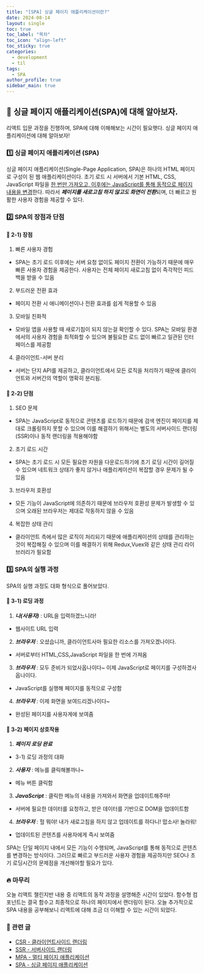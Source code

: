 ```yaml
---
title: "[SPA] 싱글 페이지 애플리케이션이란?"
date: 2024-08-14
layout: single
toc: true
toc_label: "목차"
toc_icon: "align-left"
toc_sticky: true
categories:  
  - development
  - til
tags:
  - SPA
author_profile: true
sidebar_main: true
---
```


## :ledger: 싱글 페이지 애플리케이션(SPA)에 대해 알아보자.
리액트 입문 과정을 진행하며, SPA에 대해 이해해보는 시간이 필요햇다. 싱글 페이지 애플리케이션에 대해 알아보자!

### :one: 싱글 페이지 애플리케이션 (SPA)
싱글 페이지 애플리케이션(Single-Page Application, SPA)은 하나의 HTML 페이지로 구성이 된 웹 애플리케이션이다. 초기 로드 시 서버에서 기본 HTML, CSS, JavaScript 파일을 <u>한 번만 가져오고, 이후에는 JavaScript를 통해 동적으로 페이지 내용을 변경</u>한다. 따라서 ***페이지를 새로고침 하지 않고도 화면이 전환***되며, 더 빠르고 원활한 사용자 경험을 제공할 수 있다.
 
### :two: SPA의 장점과 단점
#### :pushpin: 2-1) 장점
1. 빠른 사용자 경험
  - SPA는 초기 로드 이후에는 서버 요청 없이도 페이지 전환이 가능하기 때문에 매우 빠른 사용자 경험을 제공한다. 사용자는 전체 페이지 새로고침 없이 즉각적인 피드백을 받을 수 있음
2. 부드러운 전환 효과
  - 페이지 전환 시 애니메이션이나 전환 효과를 쉽게 적용할 수 있음
3. 모바일 친화적
  - 모바일 앱을 사용할 때 새로기침이 되지 않는걸 확인할 수 있다. SPA는 모바일 환경에서의 사용자 경험을 최적화할 수 있으며 불필요한 로드 없이 빠르고 일관된 인터페이스를 제공함
4. 클라이언트-서버 분리
  - 서버는 단지 API를 제공하고, 클라이언트에서 모든 로직을 처리하기 때문에 클라이언트와 서버간의 역할이 명확히 분리됨.

#### :pushpin: 2-2) 단점
1. SEO 문제
  - SPA는 JavaScript로 동적으로 콘텐츠를 로드하기 때문에 검색 엔진이 페이지를 제대로 크롤링하지 못할 수 있으며 이를 해결하기 위해서는 별도의 서버사이드 랜더링(SSR)이나 동적 랜더링을 적용해야함
2. 초기 로드 시간
  - SPA는 초기 로드 시 모든 필요한 자원을 다운로드하기에 초기 로딩 시간이 길어질 수 있으며 네트워크 상태가 좋지 않거나 애플리케이션이 복잡할 경우 문제가 될 수 있음
3. 브라우저 호환성
  - 모든 기능이 JavaScript에 의존하기 때문에 브라우저 호환성 문제가 발생할 수 있으며 오래된 브라우저는 제대로 작동하지 않을 수 있음
4. 복잡한 상태 관리
  - 클라이언트 측에서 많은 로직이 처리되기 때문에 애플리케이션의 상태를 관리하는 것이 복잡해질 수 있으며 이를 해결하기 위해 Redux,Vuex와 같은 상태 관리 라이브러리가 필요함

### :three: SPA의 실행 과정
SPA의 실행 과정도 대화 형식으로 풀어보았다.

#### :pushpin: 3-1) 로딩 과정
1. ***나(사용자)*** : URL을 입력하겠느니라!
- 웹사이트 URL 입력
2. ***브라우저*** : 오셨습니까, 클라이언트사마 필요한 리소스를 가져오겠나이다.
- 서버로부터 HTML,CSS,JavaScript 파일을 한 번에 가져옴
3. ***브라우저*** : 모두 준비가 되었사옵나이다~ 이제 JavaScript로 페이지를 구성하겠사옵나이다.
- JavaScript를 실행해 페이지를 동적으로 구성함
4. ***브라우저*** : 이제 화면을 보여드리겠나이다~
- 완성된 페이지를 사용자게에 보여줌

#### :pushpin: 3-2) 페이지 상호작용
1. ***페이지 로딩 완료***
- 3-1) 로딩 과정의 대화
2. ***사용자*** : 메뉴를 클릭해볼까나~
- 메뉴 버튼 클릭함
3. ***JavaScript*** : 클릭한 메뉴의 내용을 가져와서 화면을 업데이트해주마!
- 서버에 필요한 데이터를 요청하고, 받은 데이터를 기반으로 DOM을 업데이트함
4. ***브라우저*** : 헐 뭐야! 내가 새로고침을 하지 않고 업데이트를 하다니! 맙소사! 놀라워! 
- 업데이트된 콘텐츠를 사용자에게 즉시 보여줌

SPA는 단일 페이지 내에서 모든 기능이 수행되며, JavaScript를 통해 동적으로 콘텐츠를 변경하는 방식이다. 그러므로 빠르고 부드러운 사용자 경험을 제공하지만 SEO나 초기 로딩시간의 문제점을 개선해야할 필요가 있다.

### :fire: 마무리
오늘 리액트 챌린지반 내용 중 리액트의 동작 과정을 설명해준 시간이 있었다. 함수형 컴포넌트는 결국 함수고 최종적으로 하나의 페이지에서 랜더링이 된다. 오늘 추가적으로 SPA 내용을 공부해보니 리액트에 대해 조금 더 이해할 수 있는 시간이 되었다.

### :pushpin: 관련 글
- [CSR - 클라이언트사이드 랜더링](https://rarrit.github.io/development/til/til-csr/)
- [SSR - 서버사이드 랜더링](https://rarrit.github.io/development/til/til-ssr/)
- [MPA - 멀티 페이지 애플리케이션](https://rarrit.github.io/development/til/til-mpa/)
- [SPA - 싱글 페이지 애플리케이션](https://rarrit.github.io/development/til/til-spa/)
